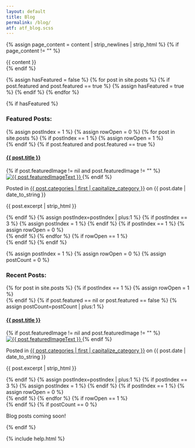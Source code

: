 ```yaml
---
layout: default
title: Blog
permalink: /blog/
atf: atf_blog.scss
---
```

{% assign page_content = content | strip_newlines | strip_html %}
{% if page_content != "" %}
<div class="categoryContent">
		{{ content }}
</div>
{% endif %}

{% assign hasFeatured = false %}
{% for post in site.posts %}
  {% if post.featured and post.featured == true %}
  	{% assign hasFeatured = true %}
  {% endif %}
{% endfor %}

{% if hasFeatured %}
<h3 class="sectionTitle">Featured Posts:</h3>
<div class="featuredItems u-border-bottom">
	{% assign postIndex = 1 %}
	{% assign rowOpen = 0 %}
	{% for post in site.posts %}
		{% if postIndex == 1 %}
			{% assign rowOpen = 1 %}
			<div class="row">
		{% endif %}
	  {% if post.featured and post.featured == true %}
		  <div class="featuredItem one-third column">
		    <h4 class="postTitle"><a href="{{ BASE_PATH }}{{ post.url }}">{{ post.title }}</a></h4>
		    {% if post.featuredImage != nil and post.featuredImage != "" %}
		    <a href="{{ BASE_PATH }}{{ post.url }}">
		    	<img class="postImage" src="{{ post.featuredImage | prepend: site.images_url }}" alt="{{ post.featuredImageText }}" />
		    </a>
		   	{% endif %}
		    <p class="postDetails">Posted in <a href="/blog/{{ post.categories | first }}">{{ post.categories | first | capitalize_category }}</a> on {{ post.date | date_to_string }}</p>
		    <p class="postExcerpt">{{ post.excerpt | strip_html }}</p>
		  </div>
	  {% endif %}
	  {% assign postIndex=postIndex | plus:1 %} 
	  {% if postIndex == 3 %}
	  	{% assign postIndex = 1 %}
	  {% endif %}
	  {% if postIndex == 1 %}
			{% assign rowOpen = 0 %}
			</div>
		{% endif %}
	{% endfor %}
	{% if rowOpen == 1 %}
		</div>
	{% endif %}
</div>
{% endif %}

{% assign postIndex = 1 %}
{% assign rowOpen = 0 %}
{% assign postCount = 0 %}
<h3 class="sectionTitle">Recent Posts:</h3>
<div class="categoryItems u-border-bottom">
{% for post in site.posts %}
	{% if postIndex == 1 %}
		{% assign rowOpen = 1 %}
		<div class="row">
	{% endif %}
  {% if post.featured == nil or post.featured == false %}
	  {% assign postCount=postCount | plus:1 %} 
	  <div class="categoryItem one-third column">
	    <h4 class="postTitle"><a href="{{ BASE_PATH }}{{ post.url }}">{{ post.title }}</a></h4>
	    {% if post.featuredImage != nil and post.featuredImage != "" %}
	    <a href="{{ BASE_PATH }}{{ post.url }}">
	    	<img class="postImage" src="{{ post.featuredImage | prepend: site.images_url }}" alt="{{ post.featuredImageText }}" />
	    </a>
	   	{% endif %}
	    <p class="postDetails">Posted in <a href="/blog/{{ post.categories | first }}">{{ post.categories | first | capitalize_category }}</a> on {{ post.date | date_to_string }}</p>
	    <p class="postExcerpt">{{ post.excerpt | strip_html }}</p>
	  </div>
  {% endif %}
  {% assign postIndex=postIndex | plus:1 %} 
  {% if postIndex == 3 %}
  	{% assign postIndex = 1 %}
  {% endif %}
  {% if postIndex == 1 %}
		{% assign rowOpen = 0 %}
		</div>
	{% endif %}
{% endfor %}
{% if rowOpen == 1 %}
	</div>
{% endif %}
{% if postCount == 0 %}
<div class="noPosts">
	<p>Blog posts coming soon!</p>
</div>
{% endif %}
</div>

{% include help.html %}